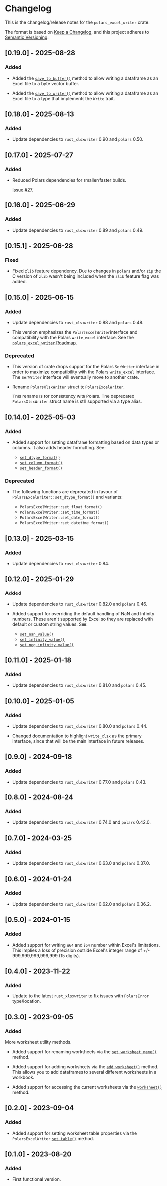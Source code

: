 # Changelog

This is the changelog/release notes for the `polars_excel_writer` crate.

The format is based on [Keep a Changelog](https://keepachangelog.com/en/1.0.0/),
and this project adheres to [Semantic Versioning](https://semver.org/spec/v2.0.0.html).

## [0.19.0] - 2025-08-28

### Added

- Added the [`save_to_buffer()`](crate::PolarsExcelWriter::save_to_buffer)
  method to allow writing a dataframe as an Excel file to a byte vector buffer.

- Added the [`save_to_writer()`](crate::PolarsExcelWriter::save_to_writer)
  method to allow writing a dataframe as an Excel file to a type that implements
  the `Write` trait.


## [0.18.0] - 2025-08-13

### Added

- Update dependencies to `rust_xlsxwriter` 0.90 and `polars` 0.50.


## [0.17.0] - 2025-07-27

### Added

- Reduced Polars dependencies for smaller/faster builds.

  [Issue #27].

  [Issue #27]: https://github.com/jmcnamara/polars_excel_writer/issues/27


## [0.16.0] - 2025-06-29

### Added

- Update dependencies to `rust_xlsxwriter` 0.89 and `polars` 0.49.


## [0.15.1] - 2025-06-28

### Fixed

- Fixed `zlib` feature dependency. Due to changes in `polars` and/or `zip` the C
  version of `zlib` wasn't being included when the `zlib` feature flag was
  added.


## [0.15.0] - 2025-06-15

### Added

- Update dependencies to `rust_xlsxwriter` 0.88 and `polars` 0.48.

- This version emphasizes the `PolarsExcelWriter`interface and compatibility
  with the Polars `write_excel` interface. See the [`polars_excel_writer`
  Roadmap].

[`polars_excel_writer` Roadmap]: https://github.com/jmcnamara/polars_excel_writer/issues/1

### Deprecated

- This version of crate drops support for the Polars `SerWriter` interface in
  order to maximize compatibility with the Polars `write_excel` interface. The
  `SerWriter` interface will eventually move to another crate.

- Rename `PolarsXlsxWriter` struct to `PolarsExcelWriter`.

  This rename is for consistency with Polars. The deprecated `PolarsXlsxWriter`
  struct name is still supported via a type alias.


## [0.14.0] - 2025-05-03

### Added

- Added support for setting dataframe formatting based on data types or columns.
  It also adds header formatting. See:

  - [`set_dtype_format()`](crate::PolarsExcelWriter::set_dtype_format)
  - [`set_column_format()`](crate::PolarsExcelWriter::set_column_format)
  - [`set_header_format()`](crate::PolarsExcelWriter::set_header_format)

### Deprecated

- The following functions are deprecated in favour of
  `PolarsExcelWriter::set_dtype_format()` and variants:

  - `PolarsExcelWriter::set_float_format()`
  - `PolarsExcelWriter::set_time_format()`
  - `PolarsExcelWriter::set_date_format()`
  - `PolarsExcelWriter::set_datetime_format()`


## [0.13.0] - 2025-03-15

### Added

- Update dependencies to `rust_xlsxwriter` 0.84.


## [0.12.0] - 2025-01-29

### Added

- Update dependencies to `rust_xlsxwriter` 0.82.0 and `polars` 0.46.

- Added support for overriding the default handling of NaN and Infinity numbers.
  These aren't supported by Excel so they are replaced with default or custom
  string values. See:

  - [`set_nan_value()`](crate::PolarsExcelWriter::set_nan_value)
  - [`set_infinity_value()`](crate::PolarsExcelWriter::set_infinity_value)
  - [`set_neg_infinity_value()`](crate::PolarsExcelWriter::set_neg_infinity_value)


## [0.11.0] - 2025-01-18

### Added

- Update dependencies to `rust_xlsxwriter` 0.81.0 and `polars` 0.45.


## [0.10.0] - 2025-01-05

### Added

- Update dependencies to `rust_xlsxwriter` 0.80.0 and `polars` 0.44.

- Changed documentation to highlight `write_xlsx` as the primary interface,
  since that will be the main interface in future releases.


## [0.9.0] - 2024-09-18

### Added

- Update dependencies to `rust_xlsxwriter` 0.77.0 and `polars` 0.43.


## [0.8.0] - 2024-08-24

### Added

- Update dependencies to `rust_xlsxwriter` 0.74.0 and `polars` 0.42.0.


## [0.7.0] - 2024-03-25

### Added

- Update dependencies to `rust_xlsxwriter` 0.63.0 and `polars` 0.37.0.


## [0.6.0] - 2024-01-24

### Added

- Update dependencies to `rust_xlsxwriter` 0.62.0 and `polars` 0.36.2.


## [0.5.0] - 2024-01-15

### Added

- Added support for writing `u64` and `i64` number within Excel's limitations.
  This implies a loss of precision outside Excel's integer range of +/-
  999,999,999,999,999 (15 digits).


## [0.4.0] - 2023-11-22

### Added

- Update to the latest `rust_xlsxwriter` to fix issues with `PolarsError` type/location.


## [0.3.0] - 2023-09-05

### Added

More worksheet utility methods.

- Added support for renaming worksheets via the [`set_worksheet_name()`] method.

- Added support for adding worksheets via the [`add_worksheet()`] method. This
  allows you to add dataframes to several different worksheets in a workbook.

- Added support for accessing the current worksheets via the [`worksheet()`] method.

[`set_worksheet_name()`]: https://docs.rs/polars_excel_writer/latest/polars_excel_writer/excel_writer/struct.PolarsExcelWriter.html#method.set_worksheet_name

[`add_worksheet()`]: https://docs.rs/polars_excel_writer/latest/polars_excel_writer/excel_writer/struct.PolarsExcelWriter.html#method.add_worksheet

[`worksheet()`]: https://docs.rs/polars_excel_writer/latest/polars_excel_writer/excel_writer/struct.PolarsExcelWriter.html#method.worksheet


## [0.2.0] - 2023-09-04

### Added

- Added support for setting worksheet table properties via the `PolarsExcelWriter`
  [`set_table()`] method.

[`set_table()`]: https://docs.rs/polars_excel_writer/latest/polars_excel_writer/excel_writer/struct.PolarsExcelWriter.html#method.set_table

## [0.1.0] - 2023-08-20

### Added

- First functional version.

